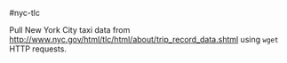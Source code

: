 #nyc-tlc

Pull New York City taxi data from http://www.nyc.gov/html/tlc/html/about/trip_record_data.shtml
using `wget` HTTP requests.
